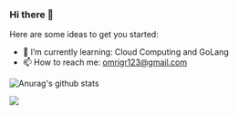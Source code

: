 ### Hi there 👋



Here are some ideas to get you started:

- 🌱 I’m currently learning: Cloud Computing and GoLang
- 📫 How to reach me: omrigr123@gmail.com

![Anurag's github stats](https://github-readme-stats.vercel.app/api?username=OmriGM&count_private=true&show_icons=true&theme=chartreuse-dark&bg_color=2b2e47)

![](https://komarev.com/ghpvc/?username=OmriGM&color=brightgreen)
